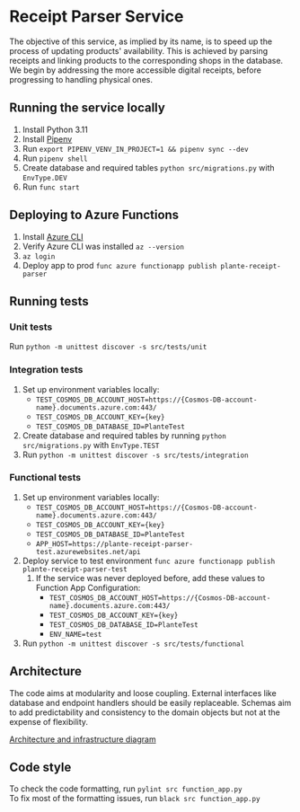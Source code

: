 # Receipt Parser Service

The objective of this service, as implied by its name, is to speed up the process of updating products' availability. 
This is achieved by parsing receipts and linking products to the corresponding shops in the database. 
We begin by addressing the more accessible digital receipts, before progressing to handling physical ones.


## Running the service locally
1. Install Python 3.11
2. Install [Pipenv](https://pipenv.pypa.io/en/latest/)
3. Run `export PIPENV_VENV_IN_PROJECT=1 && pipenv sync --dev`
4. Run `pipenv shell`
5. Create database and required tables `python src/migrations.py` with `EnvType.DEV`
6. Run `func start`


## Deploying to Azure Functions
1. Install [Azure CLI](https://learn.microsoft.com/en-us/cli/azure/)
2. Verify Azure CLI was installed `az --version`
3. `az login`
4. Deploy app to prod `func azure functionapp publish plante-receipt-parser`


## Running tests

### Unit tests
Run `python -m unittest discover -s src/tests/unit`

### Integration tests
1. Set up environment variables locally:
    - `TEST_COSMOS_DB_ACCOUNT_HOST=https://{Cosmos-DB-account-name}.documents.azure.com:443/`
    - `TEST_COSMOS_DB_ACCOUNT_KEY={key}`
    - `TEST_COSMOS_DB_DATABASE_ID=PlanteTest`
2. Create database and required tables by running `python src/migrations.py` with `EnvType.TEST`
3. Run `python -m unittest discover -s src/tests/integration`

### Functional tests
1. Set up environment variables locally:
    - `TEST_COSMOS_DB_ACCOUNT_HOST=https://{Cosmos-DB-account-name}.documents.azure.com:443/`
    - `TEST_COSMOS_DB_ACCOUNT_KEY={key}`
    - `TEST_COSMOS_DB_DATABASE_ID=PlanteTest`
    - `APP_HOST=https://plante-receipt-parser-test.azurewebsites.net/api`
2. Deploy service to test environment `func azure functionapp publish plante-receipt-parser-test`
   1. If the service was never deployed before, add these values to Function App Configuration:
      - `TEST_COSMOS_DB_ACCOUNT_HOST=https://{Cosmos-DB-account-name}.documents.azure.com:443/`
      - `TEST_COSMOS_DB_ACCOUNT_KEY={key}`
      - `TEST_COSMOS_DB_DATABASE_ID=PlanteTest`
      - `ENV_NAME=test`
3. Run `python -m unittest discover -s src/tests/functional`


## Architecture
The code aims at modularity and loose coupling. 
External interfaces like database and endpoint handlers should be easily replaceable.
Schemas aim to add predictability and consistency to the domain objects 
but not at the expense of flexibility.

[Architecture and infrastructure diagram](https://miro.com/app/board/uXjVNo2NxpI=/?share_link_id=577664435504)


## Code style
To check the code formatting, run `pylint src function_app.py`  
To fix most of the formatting issues, run `black src function_app.py`